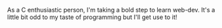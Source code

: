 As a C enthusiastic person, I'm taking a bold step to learn web-dev.
It's a little bit odd to my taste of programming but I'll get use to it!